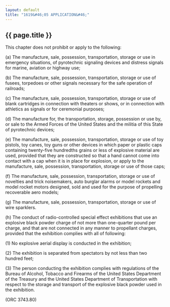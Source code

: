```yaml
---
layout: default 
title: "1619&#46;05 APPLICATION&#46;"
---
```


{{ page.title }}
----------------

This chapter does not prohibit or apply to the following:

​(a) The manufacture, sale, possession, transportation, storage or use
in emergency situations, of pyrotechnic signaling devices and distress
signals for marine, aviation or highway use;

​(b) The manufacture, sale, possession, transportation, storage or use
of fusees, torpedoes or other signals necessary for the safe operation
of railroads;

​(c) The manufacture, sale, possession, transportation, storage or use
of blank cartridges in connection with theaters or shows, or in
connection with athletics as signals or for ceremonial purposes;

​(d) The manufacture for, the transportation, storage, possession or use
by, or sale to the Armed Forces of the United States and the militia of
this State of pyrotechnic devices;

​(e) The manufacture, sale, possession, transportation, storage or use
of toy pistols, toy canes, toy guns or other devices in which paper or
plastic caps containing twenty-five hundredths grains or less of
explosive material are used, provided that they are constructed so that
a hand cannot come into contact with a cap when it is in place for
explosion, or apply to the manufacture, sale, possession,
transportation, storage or use of those caps;

​(f) The manufacture, sale, possession, transportation, storage or use
of novelties and trick noisemakers, auto burglar alarms or model rockets
and model rocket motors designed, sold and used for the purpose of
propelling recoverable aero models;

​(g) The manufacture, sale, possession, transportation, storage or use
of wire sparklers.

​(h) The conduct of radio-controlled special effect exhibitions that use
an explosive black powder charge of not more than one-quarter pound per
charge, and that are not connected in any manner to propellant charges,
provided that the exhibition complies with all of following:

​(1) No explosive aerial display is conducted in the exhibition;

​(2) The exhibition is separated from spectators by not less than two
hundred feet;

​(3) The person conducting the exhibition complies with regulations of
the Bureau of Alcohol, Tobacco and Firearms of the United States
Department of the Treasury and the United States Department of
Transportation with respect to the storage and transport of the
explosive black powder used in the exhibition.

(ORC 3743.80)
